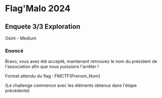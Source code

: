 # Flag'Malo 2024

## Enquete 3/3 Exploration

Osint - Medium

### Enoncé
Bravo, vous avez été accepté, maintenant retrouvez le nom du président de l'association afin que nous puissions l'arrêter !

Format attendu du flag : FMCTF{Prenom_Nom}

(Le challenge commence avec les éléments obtenus dans l'étape précédente)
